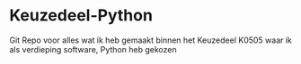 # Keuzedeel-Python
Git Repo voor alles wat ik heb gemaakt binnen het Keuzedeel K0505 waar ik als verdieping software, Python heb gekozen
